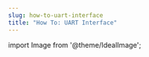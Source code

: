 ```yaml
---
slug: how-to-uart-interface
title: "How To: UART Interface"
---
```

import Image from '@theme/IdealImage';
